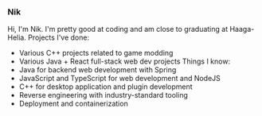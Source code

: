 ### Nik

Hi, I'm Nik. I'm pretty good at coding and am close to graduating at Haaga-Helia.
Projects I've done:
- Various C++ projects related to game modding
- Various Java + React full-stack web dev projects
Things I know:
- Java for backend web development with Spring
- JavaScript and TypeScript for web development and NodeJS
- C++ for desktop application and plugin development
- Reverse engineering with industry-standard tooling
- Deployment and containerization